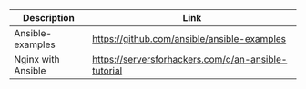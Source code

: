 | Description | Link |
| ------ | ------ |
|Ansible-examples|https://github.com/ansible/ansible-examples|
|Nginx with Ansible|https://serversforhackers.com/c/an-ansible-tutorial|
